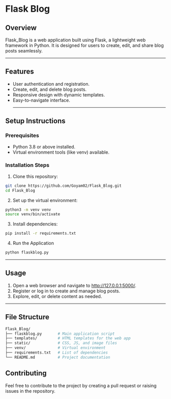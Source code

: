 # Flask Blog

## Overview

Flask_Blog is a web application built using Flask, a lightweight web framework in Python. It is designed for users to create, edit, and share blog posts seamlessly.
<hr>

## Features
- User authentication and registration.
- Create, edit, and delete blog posts.
- Responsive design with dynamic templates.
- Easy-to-navigate interface.
  <hr>

## Setup Instructions
### Prerequisites
- Python 3.8 or above installed.
- Virtual environment tools (like venv) available.

### Installation Steps
1. Clone this repository:
```bash
git clone https://github.com/Goyam02/Flask_Blog.git
cd Flask_Blog
```

2. Set up the virtual environment:
```bash
python3 -m venv venv
source venv/bin/activate
```

3. Install dependencies:
```bash
pip install -r requirements.txt
```

4. Run the Application
```bash
python flaskblog.py
```
<hr>

## Usage

1.	Open a web browser and navigate to http://127.0.0.1:5000/.
2.	Register or log in to create and manage blog posts.
3.	Explore, edit, or delete content as needed.
   <hr>
   
## File Structure
```bash
Flask_Blog/
├── flaskblog.py       # Main application script
├── templates/         # HTML templates for the web app
├── static/            # CSS, JS, and image files
├── venv/              # Virtual environment
├── requirements.txt   # List of dependencies
└── README.md          # Project documentation
```
## Contributing

Feel free to contribute to the project by creating a pull request or raising issues in the repository.
